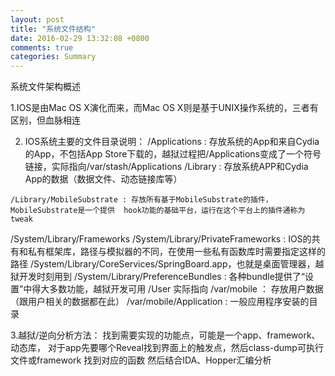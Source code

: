 ```yaml
---
layout: post
title: "系统文件结构"
date: 2016-02-29 13:32:08 +0800
comments: true
categories: Summary
---
```


系统文件架构概述

1.IOS是由Mac OS X演化而来，而Mac OS X则是基于UNIX操作系统的，三者有区别，但血脉相连

2. IOS系统主要的文件目录说明：
    /Applications : 存放系统的App和来自Cydia 的App，不包括App Store下载的，越狱过程把/Applications变成了一个符号链接，实际指向/var/stash/Applications
    /Library : 存放系统APP和Cydia App的数据（数据文件、动态链接库等）




<!--more-->




    /Library/MobileSubstrate : 存放所有基于MobileSubstrate的插件，MobileSubstrate是一个提供  hook功能的基础平台，运行在这个平台上的插件通称为tweak   
   /System/Library/Frameworks
   /System/Library/PrivateFrameworks : IOS的共有和私有框架库，路径与模拟器的不同，在使用一些私有函数库时需要指定这样的路径
   /System/Library/CoreServices/SpringBoard.app，也就是桌面管理器，越狱开发时刻用到
   /System/Library/PreferenceBundles : 各种bundle提供了“设置”中得大多数功能，越狱开发可用
   /User 实际指向 /var/mobile ： 存放用户数据（跟用户相关的数据都在此）
   /var/mobile/Application :  一般应用程序安装的目录

3.越狱/逆向分析方法：
    找到需要实现的功能点，可能是一个app、framework、动态库， 对于app先要哪个Reveal找到界面上的触发点，然后class-dump可执行文件或framework  找到对应的函数  然后结合IDA、Hopper汇编分析